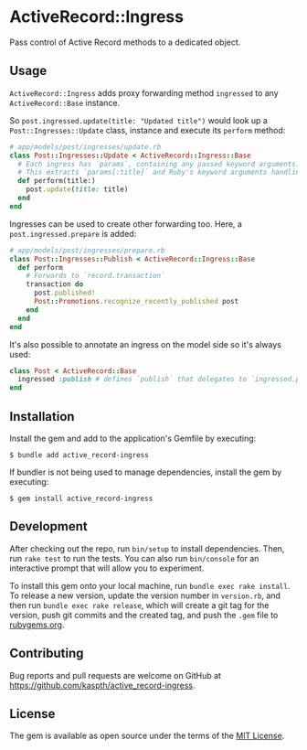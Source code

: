 # ActiveRecord::Ingress

Pass control of Active Record methods to a dedicated object.

## Usage

`ActiveRecord::Ingress` adds proxy forwarding method `ingressed` to any `ActiveRecord::Base` instance.

So `post.ingressed.update(title: "Updated title")` would look up a `Post::Ingresses::Update` class, instance and execute its `perform` method:

```ruby
# app/models/post/ingresses/update.rb
class Post::Ingresses::Update < ActiveRecord::Ingress::Base
  # Each ingress has `params`, containing any passed keyword arguments.
  # This extracts `params[:title]` and Ruby's keyword arguments handling will prevent accepting other arguments.
  def perform(title:)
    post.update(title: title)
  end
end
```

Ingresses can be used to create other forwarding too. Here, a `post.ingressed.prepare` is added:

```ruby
# app/models/post/ingresses/prepare.rb
class Post::Ingresses::Publish < ActiveRecord::Ingress::Base
  def perform
    # Forwards to `record.transaction`
    transaction do
      post.published!
      Post::Promotions.recognize_recently_published post
    end
  end
end
```

It's also possible to annotate an ingress on the model side so it's always used:

```ruby
class Post < ActiveRecord::Base
  ingressed :publish # defines `publish` that delegates to `ingressed.publish`
end
```

## Installation

Install the gem and add to the application's Gemfile by executing:

    $ bundle add active_record-ingress

If bundler is not being used to manage dependencies, install the gem by executing:

    $ gem install active_record-ingress

## Development

After checking out the repo, run `bin/setup` to install dependencies. Then, run `rake test` to run the tests. You can also run `bin/console` for an interactive prompt that will allow you to experiment.

To install this gem onto your local machine, run `bundle exec rake install`. To release a new version, update the version number in `version.rb`, and then run `bundle exec rake release`, which will create a git tag for the version, push git commits and the created tag, and push the `.gem` file to [rubygems.org](https://rubygems.org).

## Contributing

Bug reports and pull requests are welcome on GitHub at https://github.com/kaspth/active_record-ingress.

## License

The gem is available as open source under the terms of the [MIT License](https://opensource.org/licenses/MIT).
